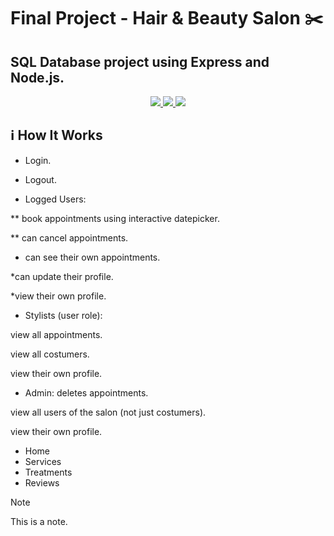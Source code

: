# Final Project - Hair & Beauty Salon :scissors:
## SQL Database project using Express and Node.js.

<div align="center">
<a href="https://www.expressjs.com/">
    <img src= "https://img.shields.io/badge/express.js-%23404d59.svg?style=for-the-badge&logo=express&logoColor=%2361DAFB"/>
</a>
<a href="https://nodejs.org/es/">
    <img src= "https://img.shields.io/badge/node.js-026E00?style=for-the-badge&logo=node.js&logoColor=white"/>
</a>
<a href="https://developer.mozilla.org/es/docs/Web/JavaScript">
    <img src= "https://img.shields.io/badge/javascipt-EFD81D?style=for-the-badge&logo=javascript&logoColor=black"/>
</a>
 </div>

## ℹ️ How It Works

- Login.
- Logout.

- Logged Users:

** book appointments using interactive datepicker.

** can cancel appointments.

* can see their own appointments.

*can update their profile.

*view their own profile.


- Stylists (user role):

view all appointments.

view all costumers.

view their own profile.


- Admin:
deletes appointments.

view all users of the salon (not just costumers).

view their own profile.

- Home
- Services
- Treatments
- Reviews

> [!NOTE]
> This is a note. 

